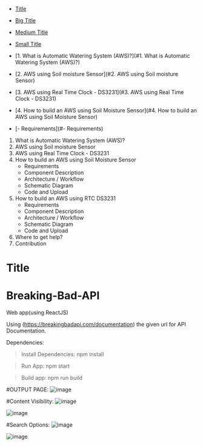 - [Title](#title)
- [Big Title](#big-title)
- [Medium Title](#medium-title) 
- [Small Title](#small-title) 

- [1. What is Automatic Watering System (AWS)?](#1. What is Automatic Watering System (AWS)?)
- [2. AWS using Soil moisture Sensor](#2. AWS using Soil moisture Sensor)
- [3. AWS using Real Time Clock - DS3231](#3. AWS using Real Time Clock - DS3231)
- [4. How to build an AWS using Soil Moisture Sensor](#4. How to build an AWS using Soil Moisture Sensor)
- [- Requirements](#- Requirements) 



1. What is Automatic Watering System (AWS)?
2. AWS using Soil moisture Sensor
3. AWS using Real Time Clock - DS3231
4. How to build an AWS using Soil Moisture Sensor
   - Requirements
   - Component Description
   - Architecture / Workflow
   - Schematic Diagram
   - Code and Upload
5. How to build an AWS using RTC DS3231
   - Requirements
   - Component Description
   - Architecture / Workflow
   - Schematic Diagram
   - Code and Upload
6. Where to get help?
7. Contribution
# Title


# Breaking-Bad-API

Web app(using ReactJS)

Using (https://breakingbadapi.com/documentation) the given url for API Documentation.


Dependencies:

>Install Dependencies:
>npm install

>Run App:
>npm start

>Build app:
>npm run build


#OUTPUT PAGE:
![image](https://user-images.githubusercontent.com/85288219/129155283-c96d060e-c098-4886-a266-1b42fdf6cae0.png)

#Content Visibility:
![image](https://user-images.githubusercontent.com/85288219/129155366-b596105d-19c0-45f5-afd6-6b69c3856ef8.png)

![image](https://user-images.githubusercontent.com/85288219/129155405-28ebbf43-f785-4425-98a2-decd3f11ae52.png)

#Search Options:
![image](https://user-images.githubusercontent.com/85288219/129155534-4e54898d-c5ed-4bce-bee3-7a4b516af991.png)

![image](https://user-images.githubusercontent.com/85288219/129155594-a726a74b-e5c7-4984-9a18-b7f198ef8a7f.png)

